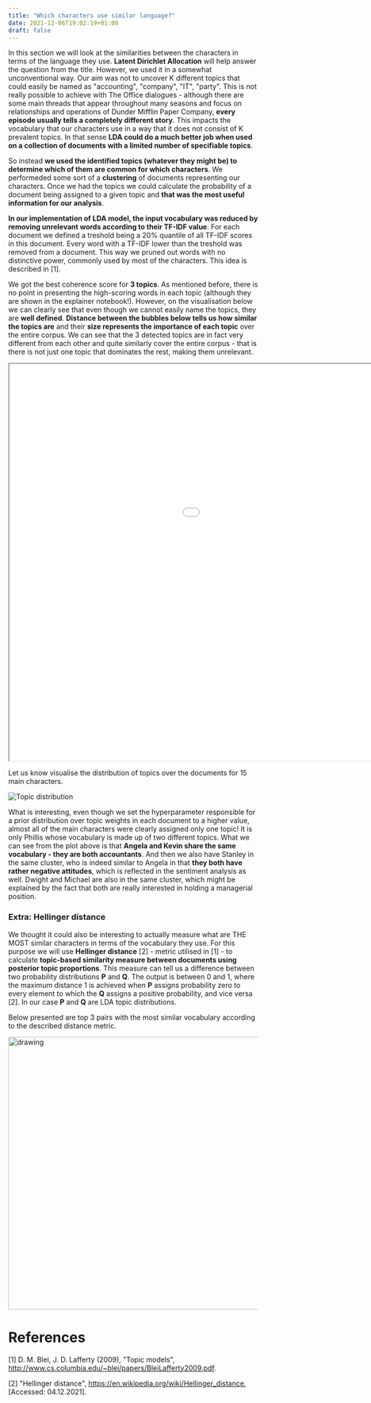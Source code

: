 ```yaml
---
title: "Which characters use similar language?"
date: 2021-12-06T19:02:19+01:00
draft: false
---
```


In this section we will look at the similarities between the characters in terms of the language they use. **Latent Dirichlet Allocation** will help answer the question from the title. However, we used it in a somewhat unconventional way. Our aim was not to uncover K different topics that could easily be named as "accounting", "company", "IT", "party". This is not really possible to achieve with The Office dialogues - although there are some main threads that appear throughout many seasons and focus on relationships and operations of Dunder Mifflin Paper Company, **every episode usually tells a completely different story**. This impacts the vocabulary that our characters use in a way that it does not consist of K prevalent topics. In that sense **LDA could do a much better job when used on a collection of documents with a limited number of specifiable topics**.  

So instead **we used the identified topics (whatever they might be) to determine which of them are common for which characters**. We performeded some sort of a **clustering** of documents representing our characters. Once we had the topics we could calculate the probability of a document being assigned to a given topic and **that was the most useful information for our analysis**.

**In our implementation of LDA model, the input vocabulary was reduced by removing unrelevant words according to their TF-IDF value**. For each document we defined a treshold being a 20% quantile of all TF-IDF scores in this document. Every word with a TF-IDF lower than the treshold was removed from a document. This way we pruned out words with no distinctive power, commonly used by most of the characters. This idea is described in [1].

We got the best coherence score for **3 topics**. As mentioned before, there is no point in presenting the high-scoring words in each topic (although they are shown in the explainer notebook!). However, on the visualisation below we can clearly see that even though we cannot easily name the topics, they are **well defined**. **Distance between the bubbles below tells us how similar the topics are** and their **size represents the importance of each topic** over the entire corpus. We can see that the 3 detected topics are in fact very different from each other and quite similarly cover the entire corpus - that is there is not just one topic that dominates the rest, making them unrelevant.

<div align="center">
<iframe src="lda_vis.html" width=1300px height=800px></iframe>
</div>

Let us know visualise the distribution of topics over the documents for 15 main characters.

![Topic distribution](/img/Topic_distribution.png)

What is interesting, even though we set the hyperparameter responsible for a prior distribution over topic weights in each document to a higher value, almost all of the main characters were clearly assigned only one topic! It is only Phillis whose vocabulary is made up of two different topics. What we can see from the plot above is that **Angela and Kevin share the same vocabulary - they are both accountants**. And then we also have Stanley in the same cluster, who is indeed similar to Angela in that **they both have rather negative attitudes**, which is reflected in the sentiment analysis as well.
Dwight and Michael are also in the same cluster, which might be explained by the fact that both are really interested in holding a managerial position.

<h3>Extra: Hellinger distance</h3>

We thought it could also be interesting to actually measure what are THE MOST similar characters in terms of the vocabulary they use. For this purpose we will use **Hellinger distance** [2] - metric utilised in [1] - to calculate **topic-based similarity measure between documents using posterior topic proportions**. This measure can tell us a difference between two probability distributions **P** and **Q**. The output is between 0 and 1, where the maximum distance 1 is achieved when **P** assigns probability zero to every element to which the **Q** assigns a positive probability, and vice versa [2]. In our case **P** and **Q** are LDA topic distributions.  

Below presented are top 3 pairs with the most similar vocabulary according to the described distance metric.

<img src="/img/Hellinger.png" alt="drawing" width="550"/>

# References

[1] D. M. Blei, J. D. Lafferty (2009), "Topic models", http://www.cs.columbia.edu/~blei/papers/BleiLafferty2009.pdf.  

[2] "Hellinger distance", https://en.wikipedia.org/wiki/Hellinger_distance, [Accessed: 04.12.2021].